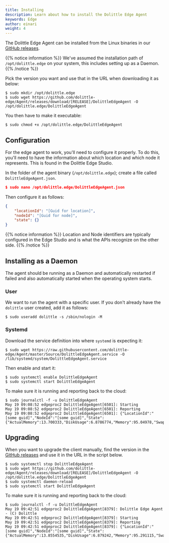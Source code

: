 ```yaml
---
title: Installing
description: Learn about how to install the Dolittle Edge Agent
keywords: Edge
author: einari
weight: 4
---
```

The Dolittle Edge Agent can be installed from the Linux binaries in our [GitHub releases](https://github.com/dolittle-edge/Agent/releases).

{{% notice information %}}
We've assumed the installation path of `/opt/dolittle.edge` on your system, this includes setting up as a Daemon.
{{% /notice %}}

Pick the version you want and use that in the URL when downloading it as below:

```shell
$ sudo mkdir /opt/dolittle.edge
$ sudo wget https://github.com/dolittle-edge/Agent/releases/download/[RELEASE]/DolittleEdgeAgent -O /opt/dolittle.edge/DolittleEdgeAgent
```

You then have to make it executable:

```shell
$ sudo chmod +x /opt/dolittle.edge/DolittleEdgeAgent
```


## Configuration

For the edge agent to work, you'll need to configure it properly. To do this, you'll need to have the information about which
location and which node it represents. This is found in the Dolittle Edge Studio.

In the folder of the agent binary (`/opt/dolittle.edge`); create a file called `DolittleEdgeAgent.json`.

```json
$ sudo nano /opt/dolittle.edge/DolittleEdgeAgent.json
```

Then configure it as follows:

```json
{
    "locationId": "[Guid for location]",
    "nodeId": "[Guid for node]",
    "state": {}
}
```

{{% notice information %}}
Location and Node identifiers are typically configured in the Edge Studio and is what the APIs
recognize on the other side.
{{% /notice %}}

## Installing as a Daemon

The agent should be running as a Daemon and automatically restarted if failed and also automatically
started when the operating system starts.

### User

We want to run the agent with a specific user. If you don't already have the `dolittle` user created,
add it as follows:

```shell
$ sudo useradd dolittle -s /sbin/nologin -M
```

### Systemd

Download the service definition into where `systemd` is expecting it:

```shell
$ sudo wget https://raw.githubusercontent.com/dolittle-edge/Agent/master/Source/DolittleEdgeAgent.service -O /lib/systemd/system/DolittleEdgeAgent.service
```

Then enable and start it:

```shell
$ sudo systemctl enable DolittleEdgeAgent
$ sudo systemctl start DolittleEdgeAgent
```

To make sure it is running and reporting back to the cloud:

```shell
$ sudo journalctl -f -u DolittleEdgeAgent
May 19 09:08:52 edgeproc2 DolittleEdgeAgent[6501]: Starting
May 19 09:08:52 edgeproc2 DolittleEdgeAgent[6501]: Reporting
May 19 09:08:52 edgeproc2 DolittleEdgeAgent[6501]: {"LocationId":"[some guid]","NodeId":"[some guid]","State":{"ActualMemory":13.700333,"DiskUsage":6.8786774,"Memory":95.04978,"SwapMemory":26.052002}}
```

## Upgrading

When you want to upgrade the client manually, find the version in the [GitHub releases](https://github.com/dolittle-edge/Agent/releases)
and use it in the URL in the script below.

```shell
$ sudo systemctl stop DolittleEdgeAgent
$ sudo wget https://github.com/dolittle-edge/Agent/releases/download/[RELEASE]/DolittleEdgeAgent -O /opt/dolittle.edge/DolittleEdgeAgent
$ sudo systemctl daemon-reload
$ sudo systemctl start DolittleEdgeAgent
```

To make sure it is running and reporting back to the cloud:

```shell
$ sudo journalctl -f -u DolittleEdgeAgent
May 19 09:42:51 edgeproc2 DolittleEdgeAgent[8379]: Dolittle Edge Agent - (C) Dolittle
May 19 09:42:51 edgeproc2 DolittleEdgeAgent[8379]: Starting
May 19 09:42:51 edgeproc2 DolittleEdgeAgent[8379]: Reporting
May 19 09:42:51 edgeproc2 DolittleEdgeAgent[8379]: {"LocationId":"[some guid]","NodeId":"[some guid]","State":{"ActualMemory":13.8554535,"DiskUsage":6.879242,"Memory":95.291115,"SwapMemory":26.046822}}
```